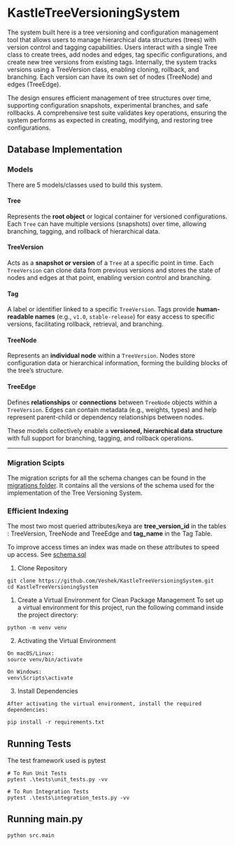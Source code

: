 # KastleTreeVersioningSystem
The system built here is a tree versioning and configuration management tool that allows users to manage hierarchical data structures (trees) with version control and tagging capabilities. Users interact with a single Tree class to create trees, add nodes and edges, tag specific configurations, and create new tree versions from existing tags. Internally, the system tracks versions using a TreeVersion class, enabling cloning, rollback, and branching. Each version can have its own set of nodes (TreeNode) and edges (TreeEdge). 

The design ensures efficient management of tree structures over time, supporting configuration snapshots, experimental branches, and safe rollbacks. A comprehensive test suite validates key operations, ensuring the system performs as expected in creating, modifying, and restoring tree configurations.

## Database Implementation

### Models
There are 5 models/classes used to build this system. 
#### **Tree**  
Represents the **root object** or logical container for versioned configurations. Each `Tree` can have multiple versions (snapshots) over time, allowing branching, tagging, and rollback of hierarchical data.


#### **TreeVersion**  
Acts as a **snapshot or version** of a `Tree` at a specific point in time. Each `TreeVersion` can clone data from previous versions and stores the state of nodes and edges at that point, enabling version control and branching.


#### **Tag**  
A label or identifier linked to a specific `TreeVersion`. Tags provide **human-readable names** (e.g., `v1.0`, `stable-release`) for easy access to specific versions, facilitating rollback, retrieval, and branching.


#### **TreeNode**  
Represents an **individual node** within a `TreeVersion`. Nodes store configuration data or hierarchical information, forming the building blocks of the tree’s structure.


#### **TreeEdge**  
Defines **relationships** or **connections** between `TreeNode` objects within a `TreeVersion`. Edges can contain metadata (e.g., weights, types) and help represent parent-child or dependency relationships between nodes.  

These models collectively enable a **versioned, hierarchical data structure** with full support for branching, tagging, and rollback operations.

---

### Migration Scipts 
The migration scripts for all the schema changes can be found in the [migrations folder](migrations/). It contains all the versions of the schema used for the implementation of the Tree Versioning System. 

### Efficient Indexing
The most two most queried attributes/keya are **tree_version_id** in the tables : TreeVersion, TreeNode and TreeEdge and **tag_name** in the Tag Table. 

To improve access times an index was made on these attributes to speed up access. See [schema.sql](db/schema.sql) 

1. Clone Repository
```
git clone https://github.com/Veshek/KastleTreeVersioningSystem.git
cd KastleTreeVersioningSystem
```

1. Create a Virtual Environment for Clean Package Management
To set up a virtual environment for this project, run the following command inside the project directory:

```
python -m venv venv
```

2. Activating the Virtual Environment
```
On macOS/Linux:
source venv/bin/activate

On Windows:
venv\Scripts\activate
```

3. Install Dependencies
```
After activating the virtual environment, install the required dependencies:

pip install -r requirements.txt
```

## Running Tests
The test framework used is pytest
```
# To Run Unit Tests
pytest .\tests\unit_tests.py -vv

# To Run Integration Tests
pytest .\tests\integration_tests.py -vv
```
## Running main.py

```
python src.main
```



